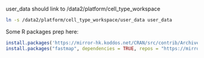 user_data should link to /data2/platform/cell_type_workspace
```bash
ln -s /data2/platform/cell_type_workspace/user_data user_data
```

Some R packages prep here:
```r
install.packages('https://mirror-hk.koddos.net/CRAN/src/contrib/Archive/Matrix/Matrix_1.6-5.tar.gz', repos = NULL)
install.packages("fastmap", dependencies = TRUE, repos = "https://mirror-hk.koddos.net/CRAN/")

```